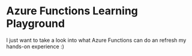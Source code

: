 # Azure Functions Learning Playground

I just want to take a look into what Azure Functions can do an refresh my hands-on experience :)